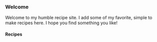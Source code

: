 <!--title:🍳 Zawie's Recipes-->
<!--list:false-->

### Welcome

Welcome to my humble recipe site. I add some of my favorite, simple to make recipes here. I hope you find something you like!

#### Recipes
<!-- Recipies links will be appended to the file at build time -->
